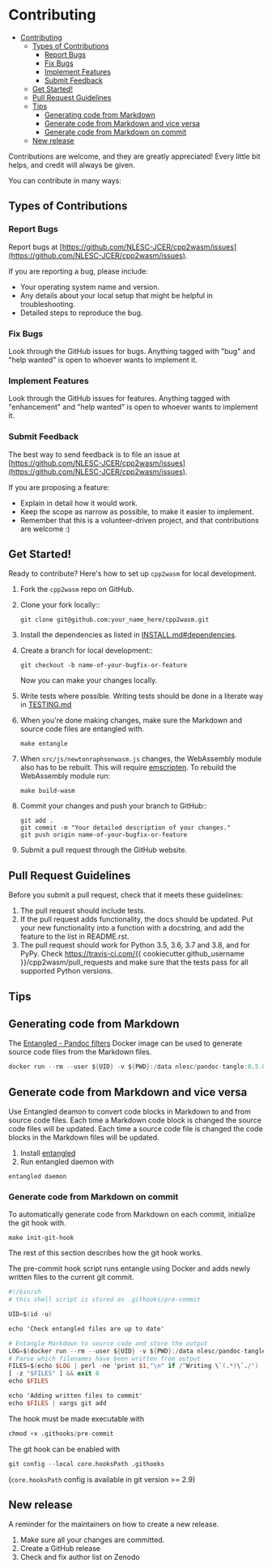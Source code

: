 # Contributing

- [Contributing](#contributing)
  - [Types of Contributions](#types-of-contributions)
    - [Report Bugs](#report-bugs)
    - [Fix Bugs](#fix-bugs)
    - [Implement Features](#implement-features)
    - [Submit Feedback](#submit-feedback)
  - [Get Started!](#get-started)
  - [Pull Request Guidelines](#pull-request-guidelines)
  - [Tips](#tips)
    - [Generating code from Markdown](#generating-code-from-markdown)
    - [Generate code from Markdown and vice versa](generate-code-from-markdown-and-vice-versa)
    - [Generate code from Markdown on commit](#generate-code-from-markdown-on-commit)
  - [New release](#new-release)

Contributions are welcome, and they are greatly appreciated! Every little bit
helps, and credit will always be given.

You can contribute in many ways:

## Types of Contributions

### Report Bugs

Report bugs at [https://github.com/NLESC-JCER/cpp2wasm/issues](https://github.com/NLESC-JCER/cpp2wasm/issues).

If you are reporting a bug, please include:

- Your operating system name and version.
- Any details about your local setup that might be helpful in troubleshooting.
- Detailed steps to reproduce the bug.

### Fix Bugs

Look through the GitHub issues for bugs. Anything tagged with "bug" and "help
wanted" is open to whoever wants to implement it.

### Implement Features

Look through the GitHub issues for features. Anything tagged with "enhancement"
and "help wanted" is open to whoever wants to implement it.

### Submit Feedback

The best way to send feedback is to file an issue at [https://github.com/NLESC-JCER/cpp2wasm/issues](https://github.com/NLESC-JCER/cpp2wasm/issues).

If you are proposing a feature:

- Explain in detail how it would work.
- Keep the scope as narrow as possible, to make it easier to implement.
- Remember that this is a volunteer-driven project, and that contributions
  are welcome :)

## Get Started!

Ready to contribute? Here's how to set up `cpp2wasm` for local development.

1. Fork the `cpp2wasm` repo on GitHub.
2. Clone your fork locally::

    ```shell
    git clone git@github.com:your_name_here/cpp2wasm.git
    ```

3. Install the dependencies as listed in [INSTALL.md#dependencies](INSTALL.md#dependencies).

4. Create a branch for local development::

    ```shell
    git checkout -b name-of-your-bugfix-or-feature
    ```

    Now you can make your changes locally.

5. Write tests where possible. Writing tests should be done in a literate way in [TESTING.md](TESTING.md)

6. When you're done making changes, make sure the Markdown and source code files are entangled with.

    ```shell
    make entangle
    ```

7. When `src/js/newtonraphsonwasm.js` changes, the WebAssembly module also has to be rebuilt. This will require [emscripten](README.md#accessing-c-function-from-JavaScript-in-web-browser). To rebuild the WebAssembly module run:

    ```shell
    make build-wasm
    ```

8. Commit your changes and push your branch to GitHub::

    ```shell
    git add .
    git commit -m "Your detailed description of your changes."
    git push origin name-of-your-bugfix-or-feature
    ```

9. Submit a pull request through the GitHub website.

## Pull Request Guidelines

Before you submit a pull request, check that it meets these guidelines:

1. The pull request should include tests.
2. If the pull request adds functionality, the docs should be updated. Put
   your new functionality into a function with a docstring, and add the
   feature to the list in README.rst.
3. The pull request should work for Python 3.5, 3.6, 3.7 and 3.8, and for PyPy. Check
   https://travis-ci.com/{{ cookiecutter.github_username }}/cpp2wasm/pull_requests
   and make sure that the tests pass for all supported Python versions.

## Tips

## Generating code from Markdown

The [Entangled - Pandoc filters](https://github.com/entangled/filters) Docker image can be used to generate source code files from the Markdown files.

```{.awk #pandoc-tangle}
docker run --rm --user ${UID} -v ${PWD}:/data nlesc/pandoc-tangle:0.5.0 --preserve-tabs *.md
```

## Generate code from Markdown and vice versa

Use Entangled deamon to convert code blocks in Markdown to and from source code files.
Each time a Markdown code block is changed the source code files will be updated.
Each time a source code file is changed the code blocks in the Markdown files will be updated.

1. Install [entangled](https://github.com/entangled/entangled)
2. Run entangled daemon with

```shell
entangled daemon
```

### Generate code from Markdown on commit

To automatically generate code from Markdown on each commit, initialize the git hook with.

```shell
make init-git-hook
```

The rest of this section describes how the git hook works.

The pre-commit hook script runs entangle using Docker and adds newly written files to the current git commit.

```{.awk file=.githooks/pre-commit}
#!/bin/sh
# this shell script is stored as .githooks/pre-commit

UID=$(id -u)

echo 'Check entangled files are up to date'

# Entangle Markdown to source code and store the output
LOG=$(docker run --rm --user ${UID} -v ${PWD}:/data nlesc/pandoc-tangle:0.5.0 --preserve-tabs *.md 2>&1 > /dev/null)
# Parse which filenames have been written from output
FILES=$(echo $LOG | perl -ne 'print $1,"\n" if /^Writing \`(.*)\`./')
[ -z "$FILES" ] && exit 0
echo $FILES

echo 'Adding written files to commit'
echo $FILES | xargs git add
```

The hook must be made executable with

```{.awk #hook-permission}
chmod +x .githooks/pre-commit
```

The git hook can be enabled with

```{.awk #init-git-hook}
git config --local core.hooksPath .githooks
```

(`core.hooksPath` config is available in git version >= 2.9)

## New release

A reminder for the maintainers on how to create a new release.

1. Make sure all your changes are committed.
1. Create a GitHub release
1. Check and fix author list on Zenodo
